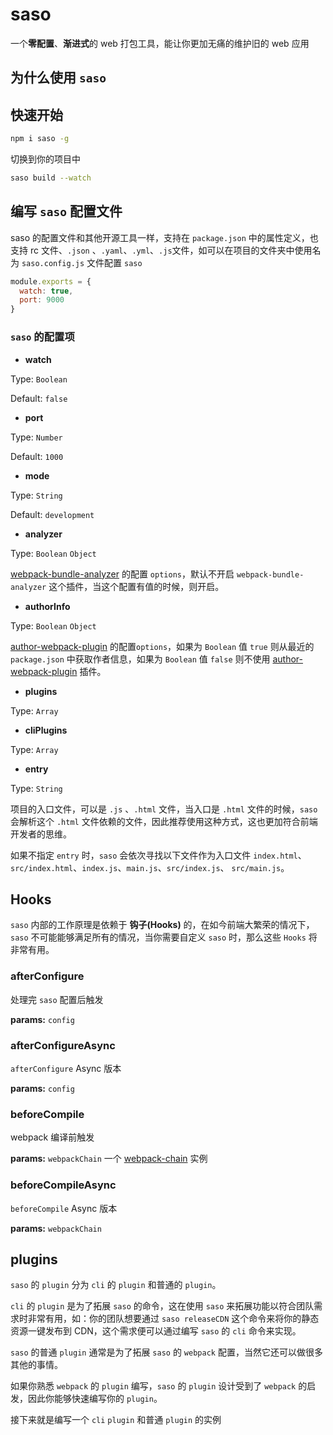 # saso
一个**零配置**、**渐进式**的 web 打包工具，能让你更加无痛的维护旧的 web 应用

## 为什么使用 `saso`



## 快速开始

```bash
npm i saso -g
```

切换到你的项目中

```bash
saso build --watch
```

## 编写 `saso` 配置文件

saso 的配置文件和其他开源工具一样，支持在 `package.json` 中的属性定义，也支持 rc 文件、`.json` 、`.yaml`、`.yml`、`.js`文件，如可以在项目的文件夹中使用名为 `saso.config.js` 文件配置 `saso`

```js
module.exports = {
  watch: true,
  port: 9000
}
```

### `saso` 的配置项

+ **watch**

Type: `Boolean`

Default: `false`

+ **port**

Type: `Number`

Default: `1000`

+ **mode**

Type: `String`

Default: `development`

+ **analyzer**

Type: `Boolean` `Object`

[webpack-bundle-analyzer](https://github.com/webpack-contrib/webpack-bundle-analyzer) 的配置 `options`，默认不开启 `webpack-bundle-analyzer` 这个插件，当这个配置有值的时候，则开启。

+ **authorInfo**

Type: `Boolean` `Object`

[author-webpack-plugin](https://github.com/huruji/author-webpack-plugin) 的配置`options`，如果为 `Boolean` 值 `true` 则从最近的 `package.json` 中获取作者信息，如果为 `Boolean` 值 `false` 则不使用 [author-webpack-plugin](https://github.com/huruji/author-webpack-plugin) 插件。

+ **plugins**

Type: `Array`

+ **cliPlugins**

Type: `Array`

+ **entry**

Type: `String`

项目的入口文件，可以是 `.js` 、`.html` 文件，当入口是 `.html` 文件的时候，`saso` 会解析这个 `.html` 文件依赖的文件，因此推荐使用这种方式，这也更加符合前端开发者的思维。

如果不指定 `entry` 时，`saso` 会依次寻找以下文件作为入口文件 `index.html`、 `src/index.html`、`index.js`、`main.js`、`src/index.js`、 `src/main.js`。


## Hooks

`saso` 内部的工作原理是依赖于 **钩子(Hooks)** 的，在如今前端大繁荣的情况下，`saso` 不可能能够满足所有的情况，当你需要自定义 `saso` 时，那么这些 `Hooks` 将非常有用。

### afterConfigure

处理完 `saso` 配置后触发

**params:** `config`

### afterConfigureAsync

`afterConfigure` Async 版本

**params:** `config`

### beforeCompile

webpack 编译前触发

**params:** `webpackChain` 一个 [webpack-chain](https://github.com/neutrinojs/webpack-chain) 实例

### beforeCompileAsync

`beforeCompile` Async 版本

**params:** `webpackChain`


## plugins

`saso` 的 `plugin` 分为 `cli` 的 `plugin` 和普通的 `plugin`。

`cli` 的 `plugin` 是为了拓展 `saso` 的命令，这在使用 `saso` 来拓展功能以符合团队需求时非常有用，如：你的团队想要通过 `saso releaseCDN` 这个命令来将你的静态资源一键发布到 CDN，这个需求便可以通过编写 `saso` 的 `cli` 命令来实现。

`saso` 的普通 `plugin` 通常是为了拓展 `saso` 的 `webpack` 配置，当然它还可以做很多其他的事情。

如果你熟悉 `webpack` 的 `plugin` 编写，`saso` 的 `plugin` 设计受到了 `webpack` 的启发，因此你能够快速编写你的 `plugin`。

接下来就是编写一个 `cli` `plugin` 和普通 `plugin` 的实例

